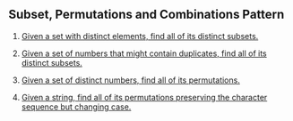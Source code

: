 ## Subset, Permutations and Combinations Pattern

1. [Given a set with distinct elements, find all of its distinct subsets.](AFindAllSubsets.java)

1. [Given a set of numbers that might contain duplicates, find all of its distinct subsets.](BFindAllSubsetsWithDuplicates.java)

1. [Given a set of distinct numbers, find all of its permutations.](CFindAllPermutation.java)

1. [Given a string, find all of its permutations preserving the character sequence but changing case.](DLetterCaseStringPermutation.java)
